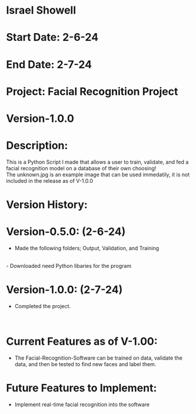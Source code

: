 # Israel Showell
# Start Date: 2-6-24
# End Date: 2-7-24
# Project: Facial Recognition Project
# Version-1.0.0

# Description: 
This is a Python Script I made that allows a user to train, validate, and fed a facial recognition model on a database of their own choosing!
<br>
The unknown.jpg is an example image that can be used immedatily, it is not included in the release as of V-1.0.0

# Version History:
# Version-0.5.0: (2-6-24)
- Made the following folders; Output, Validation, and Training
<br>
- Downloaded need Python libaries for the program

# Version-1.0.0: (2-7-24)
- Completed the project.
<br>

# Current Features as of V-1.00:
- The Facial-Recognition-Software can be trained on data, validate the data, and then be tested to find new faces and label them.

# Future Features to Implement:
- Implement real-time facial recognition into the software 
